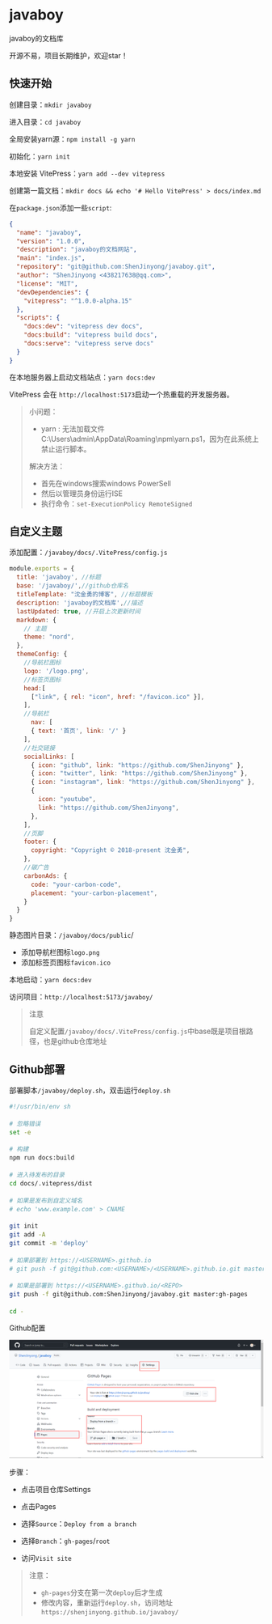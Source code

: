 # javaboy

javaboy的文档库

开源不易，项目长期维护，欢迎star！

## 快速开始

创建目录：`mkdir javaboy`

进入目录：`cd javaboy`

全局安装yarn源：`npm install -g yarn`

初始化：`yarn init`

本地安装 VitePress：`yarn add --dev vitepress`

创建第一篇文档：`mkdir docs && echo '# Hello VitePress' > docs/index.md`

在`package.json`添加一些`script`:

```json
{
  "name": "javaboy",
  "version": "1.0.0",
  "description": "javaboy的文档网站",
  "main": "index.js",
  "repository": "git@github.com:ShenJinyong/javaboy.git",
  "author": "ShenJinyong <438217638@qq.com>",
  "license": "MIT",
  "devDependencies": {
    "vitepress": "^1.0.0-alpha.15"
  },
  "scripts": {
    "docs:dev": "vitepress dev docs",
    "docs:build": "vitepress build docs",
    "docs:serve": "vitepress serve docs"
  }
}
```

在本地服务器上启动文档站点：`yarn docs:dev`

VitePress 会在 `http://localhost:5173`启动一个热重载的开发服务器。

> 小问题：
>
> - yarn : 无法加载文件 C:\Users\admin\AppData\Roaming\npm\yarn.ps1，因为在此系统上禁止运行脚本。
>
> 解决方法：
>
> - 首先在windows搜索windows PowerSell
> - 然后以管理员身份运行ISE
> - 执行命令：`set-ExecutionPolicy RemoteSigned`

## 自定义主题

添加配置：`/javaboy/docs/.VitePress/config.js`

```js
module.exports = {
  title: 'javaboy', //标题
  base: '/javaboy/',//github仓库名
  titleTemplate: "沈金勇的博客", //标题模板
  description: 'javaboy的文档库',//描述
  lastUpdated: true, //开启上次更新时间
  markdown: {
    // 主题
    theme: "nord",
  },
  themeConfig: {
    //导航栏图标
    logo: '/logo.png',
    //标签页图标
    head:[
      ["link", { rel: "icon", href: "/favicon.ico" }],
    ],
    //导航栏
	  nav: [
      { text: '首页', link: '/' }
    ],
    //社交链接
    socialLinks: [
      { icon: "github", link: "https://github.com/ShenJinyong" },
      { icon: "twitter", link: "https://github.com/ShenJinyong" },
      { icon: "instagram", link: "https://github.com/ShenJinyong" },
      {
        icon: "youtube",
        link: "https://github.com/ShenJinyong",
      },
    ],
    //页脚
    footer: {
      copyright: "Copyright © 2018-present 沈金勇",
    },
    //碳广告
    carbonAds: {
      code: "your-carbon-code",
      placement: "your-carbon-placement",
    }
  }
}
```

静态图片目录：`/javaboy/docs/public`/

- 添加导航栏图标`logo.png`
- 添加标签页图标`favicon.ico`

本地启动：`yarn docs:dev`

访问项目：`http://localhost:5173/javaboy/`

> 注意
>
> 自定义配置`/javaboy/docs/.VitePress/config.js`中base既是项目根路径，也是github仓库地址

## Github部署

部署脚本`/javaboy/deploy.sh`，双击运行`deploy.sh`

```sh
#!/usr/bin/env sh

# 忽略错误
set -e

# 构建
npm run docs:build

# 进入待发布的目录
cd docs/.vitepress/dist

# 如果是发布到自定义域名
# echo 'www.example.com' > CNAME

git init
git add -A
git commit -m 'deploy'

# 如果部署到 https://<USERNAME>.github.io
# git push -f git@github.com:<USERNAME>/<USERNAME>.github.io.git master

# 如果是部署到 https://<USERNAME>.github.io/<REPO>
git push -f git@github.com:ShenJinyong/javaboy.git master:gh-pages

cd -
```

Github配置

![github-pages](.\images\github-pages.png)

步骤：

- 点击项目仓库Settings

- 点击Pages
- 选择`Source`：`Deploy from a branch`
- 选择`Branch`：`gh-pages`/`root`
- 访问`Visit site`

>注意：
>
>- `gh-pages`分支在第一次`deploy`后才生成
>- 修改内容，重新运行`deploy.sh`，访问地址`https://shenjinyong.github.io/javaboy/`
